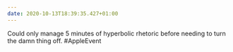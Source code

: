 ```yaml
---
date: 2020-10-13T18:39:35.427+01:00
---
```


Could only manage 5 minutes of hyperbolic rhetoric before needing to turn the damn thing off. #AppleEvent
